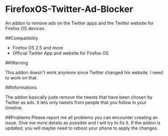 # FirefoxOS-Twitter-Ad-Blocker
An addon to remove ads on the Twitter apps and the Twitter website for Firefox OS devices.

##Compatibility

- Firefox OS 2.5 and more
- Official Twitter App and website for Firefox OS

##Warning

This addon doesn't work anymore since Twitter changed his website. I need to work on that.

##Informations

The addon basically juste remove the tweets that have been chosen by Twitter as ads. It lets only tweets from people that you follow in your timeline.

##Problems
Please report me all problems you can encounter creating an issue. Give me more details as possible and I will try to fix it.
If the addon is updated, you will maybe need to reboot your phone to apply the changes.
